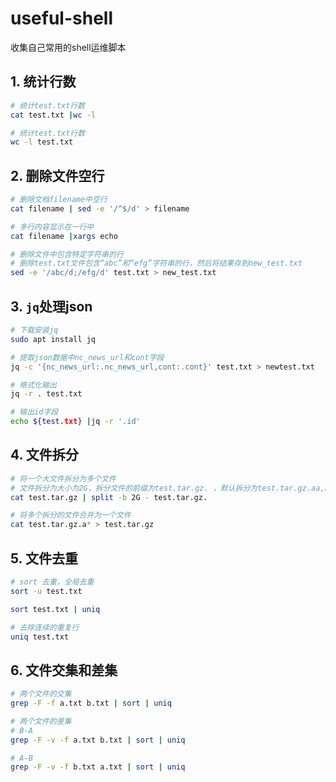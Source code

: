 # useful-shell
收集自己常用的shell运维脚本

## 1. 统计行数
```sh
# 统计test.txt行数
cat test.txt |wc -l

# 统计test.txt行数
wc -l test.txt
```

## 2. 删除文件空行
```sh
# 删除文档filename中空行
cat filename | sed -e '/^$/d' > filename

# 多行内容显示在一行中
cat filename |xargs echo

# 删除文件中包含特定字符串的行
# 删除test.txt文件包含“abc”和“efg”字符串的行，然后将结果存到new_test.txt
sed -e '/abc/d;/efg/d' test.txt > new_test.txt
```

## 3. `jq`处理json
```sh
# 下载安装jq
sudo apt install jq

# 提取json数据中nc_news_url和cont字段
jq -c '{nc_news_url:.nc_news_url,cont:.cont}' test.txt > newtest.txt

# 格式化输出
jq -r . test.txt

# 输出id字段
echo ${test.txt} |jq -r '.id'
```

## 4. 文件拆分
```sh
# 将一个大文件拆分为多个文件
# 文件拆分为大小为2G，拆分文件的前缀为test.tar.gz. ，默认拆分为test.tar.gz.aa,ab,ac...
cat test.tar.gz | split -b 2G - test.tar.gz.

# 将多个拆分的文件合并为一个文件
cat test.tar.gz.a* > test.tar.gz
```

## 5. 文件去重
```sh
# sort 去重，全局去重
sort -u test.txt
```

 ```sh
 sort test.txt | uniq
 ```

```sh
# 去除连续的重复行
uniq test.txt
```

## 6. 文件交集和差集
```sh
# 两个文件的交集
grep -F -f a.txt b.txt | sort | uniq
```

```sh
# 两个文件的差集
# B-A
grep -F -v -f a.txt b.txt | sort | uniq
```

```sh
# A-B
grep -F -v -f b.txt a.txt | sort | uniq
```
